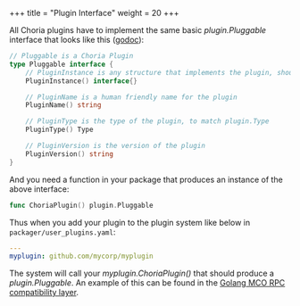 +++
title = "Plugin Interface"
weight = 20
+++

All Choria plugins have to implement the same basic *plugin.Pluggable* interface that looks like this ([godoc](https://godoc.org/github.com/choria-io/go-choria/plugin)):

```go
// Pluggable is a Choria Plugin
type Pluggable interface {
	// PluginInstance is any structure that implements the plugin, should be right type for the kind of plugin
	PluginInstance() interface{}

	// PluginName is a human friendly name for the plugin
	PluginName() string

	// PluginType is the type of the plugin, to match plugin.Type
	PluginType() Type

	// PluginVersion is the version of the plugin
	PluginVersion() string
}
```

And you need a function in your package that produces an instance of the above interface:

```go
func ChoriaPlugin() plugin.Pluggable
```

Thus when you add your plugin to the plugin system like below in `packager/user_plugins.yaml`:

```yaml
---
myplugin: github.com/mycorp/myplugin
```

The system will call your *myplugin.ChoriaPlugin()* that should produce a *plugin.Pluggable*. An example of this can be found in the [Golang MCO RPC compatibility layer](https://godoc.org/github.com/choria-io/mcorpc-agent-provider/mcorpc/golang).

